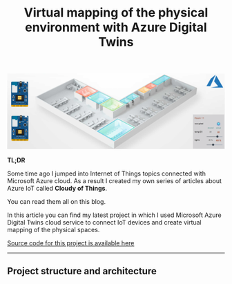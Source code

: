 ﻿---
title: "Virtual mapping of the physical environment with Azure Digital Twins"
---

<p align="center">
<img src="/images/cloudyofthings/article7/assets/AzureDigitalTwins1.png?raw=true" alt="Virtual mapping of the physical environment with Azure Digital Twins"/>
</p>

**TL;DR** 

Some time ago I jumped into Internet of Things topics connected with Microsoft Azure cloud. As a result I created my own series of articles about Azure IoT called **Cloudy of Things**.

You can read them all on this blog.

In this article you can find my latest project in which I used Microsoft Azure Digital Twins cloud service to connect IoT devices and create virtual mapping of the physical spaces.

[Source code for this project is available here](https://github.com/Daniel-Krzyczkowski/WindowsIoT-AzureIoT/tree/master/AzureIoT/AzureSphereProject/SRC)

---

## Project structure and architecture

